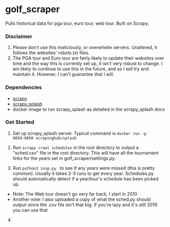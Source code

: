 # golf_scraper
Pulls historical data for pga tour, euro tour, web tour. Built on Scrapy.

### Disclaimer
1. Please don't use this maliciously, or overwhelm servers. Unaltered, it follows the websites' robots.txt files.
2. The PGA tour and Euro tour are fairly likely to update their websites over time and the way this is currently set up, it isn't very robust to change. I am likely to continue to use this in the future, and so I will try and maintain it. However, I can't guarantee that I will.

### Dependencies
* [scrapy](https://docs.scrapy.org/en/latest/)
* [scrapy_splash](https://github.com/scrapy-plugins/scrapy-splash)
* docker image to run scrapy_splash as detailed in the scrapy_splash docs

### Get Started

1. Set up scrapy_splash server. Typical command is ``` docker run -p 8050:8050 scrapinghub/splash ```

2. Run ``` scrapy crawl schedules ``` in the root directory to output a "sched.csv" file in the root directory. This will have all the tournament links for the years set in golf_scraper/settings.py.

3. Run ``` python3 insp.py  ``` to see if any years were missed (this is pretty common). Usually it takes 2-3 runs to get every year. Schedules.py should automatically detect if a year/tour's schedule has been picked up.

* Note: The Web tour doesn't go very far back, I start in 2010
* Another note: I also uploaded a copy of what the sched.py should output since the .csv file isn't that big. If you're lazy and it's still 2019 you can use that

4. 


<!--  -->
